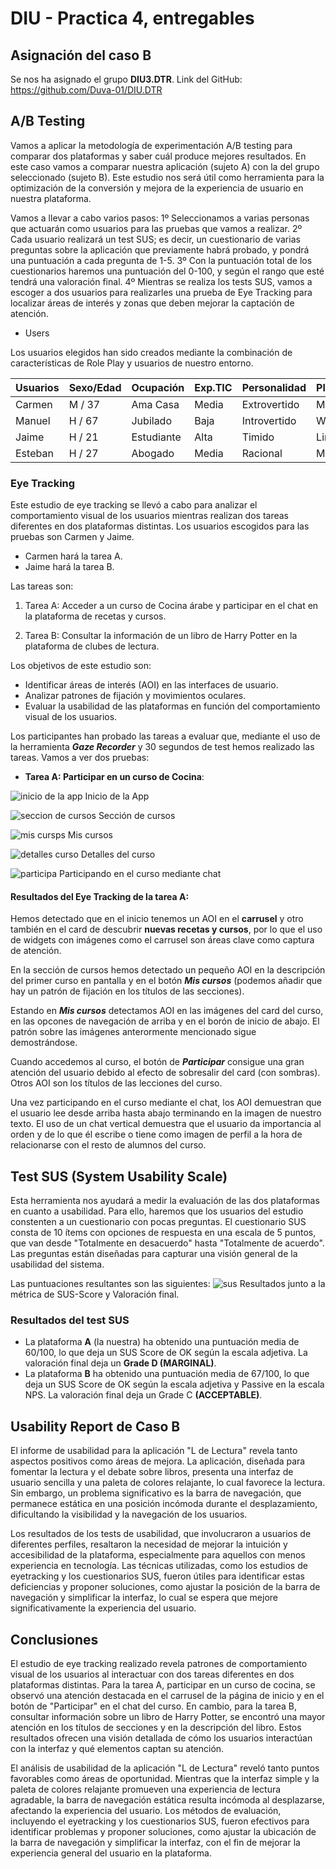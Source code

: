 # DIU - Practica 4, entregables

## Asignación del caso B
Se nos ha asignado el grupo **DIU3.DTR**. Link del GitHub: https://github.com/Duva-01/DIU.DTR

## A/B Testing

Vamos a aplicar la metodología de experimentación A/B testing para comparar dos plataformas y saber cuál produce mejores resultados. En este caso vamos a comparar nuestra aplicación (sujeto A) con la del grupo seleccionado (sujeto B).
Este estudio nos será útil como herramienta para la optimización de la conversión y mejora de la experiencia de usuario en nuestra plataforma.

Vamos a llevar a cabo varios pasos:
  1º Seleccionamos a varias personas que actuarán como usuarios para las pruebas que vamos a realizar.
  2º Cada usuario realizará un test SUS; es decir, un cuestionario de varias preguntas sobre la aplicación que previamente habrá probado, y pondrá una puntuación a cada pregunta de 1-5.
  3º Con la puntuación total de los cuestionarios haremos una puntuación del 0-100, y según el rango que esté tendrá una valoración final.
  4º Mientras se realiza los tests SUS, vamos a escoger a dos usuarios para realizarles una prueba de Eye Tracking para localizar áreas de interés y zonas que deben mejorar la captación de atención.

* Users 

Los usuarios elegidos han sido creados mediante la combinación de características de Role Play y usuarios de nuestro entorno.

| Usuarios | Sexo/Edad     | Ocupación   |  Exp.TIC    | Personalidad | Plataforma | TestA/B
| ------------- | -------- | ----------- | ----------- | -----------  | ---------- | ----
| Carmen  | M / 37   | Ama Casa  | Media       | Extrovertido | Móvil       | A 
| Manuel  | H / 67   | Jubilado  | Baja       | Introvertido       | Windows        | A 
| Jaime  | H / 21   | Estudiante     | Alta        | Timido    |Linux      | B 
| Esteban  | H / 27   | Abogado  | Media       | Racional     |Móvil        | B 

### Eye Tracking 
Este estudio de eye tracking se llevó a cabo para analizar el comportamiento visual de los usuarios mientras realizan dos tareas diferentes en dos plataformas distintas.
Los usuarios escogidos para las pruebas son Carmen y Jaime.
- Carmen hará la tarea A.
- Jaime hará la tarea B.

Las tareas son:

1. Tarea A: Acceder a un curso de Cocina árabe y participar en el chat en la plataforma de recetas y cursos.

2. Tarea B: Consultar la información de un libro de Harry Potter en la plataforma de clubes de lectura.

Los objetivos de este estudio son:
* Identificar áreas de interés (AOI) en las interfaces de usuario.
* Analizar patrones de fijación y movimientos oculares.
* Evaluar la usabilidad de las plataformas en función del comportamiento visual de los usuarios.

Los participantes han probado las tareas a evaluar que, mediante el uso de la herramienta ***Gaze Recorder*** y 30 segundos de test hemos realizado las tareas. Vamos a ver dos pruebas:

- **Tarea A: Participar en un curso de Cocina**:

![inicio de la app](eyetracking/a1.jpg) Inicio de la App

![seccion de cursos](eyetracking/a2.jpg) Sección de cursos

![mis cursps](eyetracking/a3.jpg) Mis cursos

![detalles curso](eyetracking/a4.jpg) Detalles del curso

![participa](eyetracking/a5.jpg) Participando en el curso mediante chat

#### Resultados del Eye Tracking de la tarea A:

Hemos detectado que en el inicio tenemos un AOI en el **carrusel** y otro también en el card de descubrir **nuevas recetas y cursos**, por lo que el uso de widgets con imágenes como el carrusel son áreas clave como captura de atención.

En la sección de cursos hemos detectado un pequeño AOI en la descripción del primer curso en pantalla y en el botón ***Mis cursos*** (podemos añadir que hay un patrón de fijación en los títulos de las secciones).

Estando en ***Mis cursos*** detectamos AOI en las imágenes del card del curso, en las opcones de navegación de arriba y en el borón de inicio de abajo. El patrón sobre las imágenes anterormente mencionado sigue demostrándose.

Cuando accedemos al curso, el botón de ***Participar*** consigue una gran atención del usuario debido al efecto de sobresalir del card (con sombras). Otros AOI son los títulos de las lecciones del curso.

Una vez participando en el curso mediante el chat, los AOI demuestran que el usuario lee desde arriba hasta abajo terminando en la imagen de nuestro texto. El uso de un chat vertical demuestra que el usuario da importancia al orden y de lo que él escribe o tiene como imagen de perfil a la hora de relacionarse con el resto de alumnos del curso.

## Test SUS (System Usability Scale)

Esta herramienta nos ayudará a medir la evaluación de las dos plataformas en cuanto a usabilidad. Para ello, haremos que los usuarios del estudio constenten a un cuestionario con pocas preguntas.
El cuestionario SUS consta de 10 ítems con opciones de respuesta en una escala de 5 puntos, que van desde "Totalmente en desacuerdo" hasta "Totalmente de acuerdo". Las preguntas están diseñadas para capturar una visión general de la usabilidad del sistema.

Las puntuaciones resultantes son las siguientes:
![sus](SUS_Cuestionaries.jpg)
Resultados junto a la métrica de SUS-Score y Valoración final.

### Resultados del test SUS
- La plataforma **A** (la nuestra) ha obtenido una puntuación media de 60/100, lo que deja un SUS Score de OK según la escala adjetiva. La valoración final deja un **Grade D (MARGINAL)**.
- La plataforma **B** ha obtenido una puntuación media de 67/100, lo que deja un SUS Score de OK según la escala adjetiva y Passive en la escala NPS. La valoración final deja un Grade C **(ACCEPTABLE)**.

## Usability Report de Caso B

El informe de usabilidad para la aplicación "L de Lectura" revela tanto aspectos positivos como áreas de mejora. La aplicación, diseñada para fomentar la lectura y el debate sobre libros, presenta una interfaz de usuario sencilla y una paleta de colores relajante, lo cual favorece la lectura. Sin embargo, un problema significativo es la barra de navegación, que permanece estática en una posición incómoda durante el desplazamiento, dificultando la visibilidad y la navegación de los usuarios.

Los resultados de los tests de usabilidad, que involucraron a usuarios de diferentes perfiles, resaltaron la necesidad de mejorar la intuición y accesibilidad de la plataforma, especialmente para aquellos con menos experiencia en tecnología. Las técnicas utilizadas, como los estudios de eyetracking y los cuestionarios SUS, fueron útiles para identificar estas deficiencias y proponer soluciones, como ajustar la posición de la barra de navegación y simplificar la interfaz, lo cual se espera que mejore significativamente la experiencia del usuario.

## Conclusiones

El estudio de eye tracking realizado revela patrones de comportamiento visual de los usuarios al interactuar con dos tareas diferentes en dos plataformas distintas. Para la tarea A, participar en un curso de cocina, se observó una atención destacada en el carrusel de la página de inicio y en el botón de "Participar" en el chat del curso. En cambio, para la tarea B, consultar información sobre un libro de Harry Potter, se encontró una mayor atención en los títulos de secciones y en la descripción del libro. Estos resultados ofrecen una visión detallada de cómo los usuarios interactúan con la interfaz y qué elementos captan su atención.


El análisis de usabilidad de la aplicación "L de Lectura" reveló tanto puntos favorables como áreas de oportunidad. Mientras que la interfaz simple y la paleta de colores relajante promueven una experiencia de lectura agradable, la barra de navegación estática resulta incómoda al desplazarse, afectando la experiencia del usuario. Los métodos de evaluación, incluyendo el eyetracking y los cuestionarios SUS, fueron efectivos para identificar problemas y proponer soluciones, como ajustar la ubicación de la barra de navegación y simplificar la interfaz, con el fin de mejorar la experiencia general del usuario en la plataforma.
